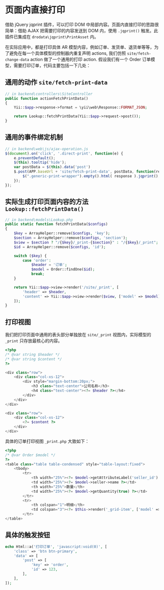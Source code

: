 # 页面内直接打印

借助 jQuery jqprint 插件，可以打印 DOM 中局部内容。页面内直接打印的思路很简单：借助 AJAX 把需要打印的内容发送到 DOM 内，使用 `.jqprint()` 触发。此插件已集成在 `drodata\jqprint\PrintAsset` 内。

在实际应用中，都是打印具体 AR 模型内容，例如订单、发货单、退货单等等，为了避免在每一个具体模型的控制器内重复声明 actions, 我们仿照 `site/fetch-change-data` action 做了一个通用的打印 action. 假设我们有一个 Order 订单模型，需要打印订单，代码主要包括一下几处：

## 通用的动作 `site/fetch-print-data`

```php
// in backend\controllers\SiteController
public function actionFetchPrintData()
{
	Yii::$app->response->format = \yii\web\Response::FORMAT_JSON;

    return Lookup::fetchPrintData(Yii::$app->request->post());
}
```

## 通用的事件绑定机制

```js
// in backend\web\js/ajax-operation.js
$(document).on('click', '.direct-print', function(e) {
	e.preventDefault();
    $(this).tooltip('hide');
    var postData = $(this).data('post')
	$.post(APP.baseUrl + 'site/fetch-print-data', postData, function(response) {
		$(".generic-print-wrapper").empty().html( response ).jqprint();
	}); 
}); 
```

## 实际生成打印页面内容的方法 `Lookup::fetchPrintData()`

```php
// in backend\models\Lookup.php
public static function fetchPrintData($configs)
{
    $key = ArrayHelper::remove($configs, 'key');
    $section = ArrayHelper::remove($configs, 'section');
    $view = $section ? "/{$key}/_print-{$section}" : "/{$key}/_print";
    $id = ArrayHelper::remove($configs, 'id');

    switch ($key) {
        case 'order':
            $header = '订单';
            $model = Order::findOne($id);
            break;
    }

    return Yii::$app->view->render('/site/_print', [
        'header' => $header,
        'content' => Yii::$app->view->render($view, ['model' => $model]),
    ]);
}
```

## 打印视图

我们把打印页面中通用的表头部分单独放在 `site/_print` 视图内，实际模型的 `_print` 只存放最核心的内容。

```php
<?php
/* @var string $header */
/* @var string $content */
?>

<div class="row">
    <div class="col-xs-12">
        <div style="margin-bottom:20px;">
            <h3 class="text-center">公司名称</h3>
            <h4 class="text-center"><?= $header ?></h4>
        </div>
    </div>
</div>

<div class="row">
    <div class="col-xs-12">
        <?= $content ?>
    </div>
</div>
```

具体的订单打印视图 `_print.php` 大致如下：

```php
<?php
/* @var Order $model */
?>
<table class="table table-condensed" style="table-layout:fixed">
    <tbody>
        <tr>
            <th width="25%"><?= $model->getAttributeLabel('seller_id') ?></th>
            <td width="25%"><?= $model->seller->name ?></td>
            <th width="25%">数量</th>
            <td width="25%"><?= $model->getQuantity(true) ?></td>
        </tr>
        <tr>
            <th colspan="1">明细</th>
            <td colspan="3"><?= $this->render('_grid-item', ['model' => $model]) ?></td>
        </tr>
</table>
```

## 具体的触发按钮

```php
echo Html::a('打印订单', 'javascript:void(0)', [
    'class' => 'btn btn-primary',
    'data' => [
        'post' => [
            'key' => 'order',
            'id' => 123,
        ],
    ],
]);
```

